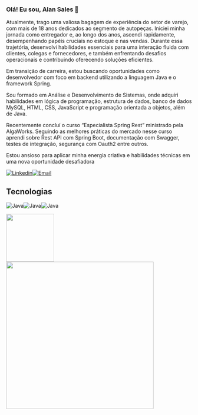 ### Olá! Eu sou, Alan Sales 👋

Atualmente, trago uma valiosa bagagem de experiência do setor de varejo, com mais de 18 anos dedicados ao segmento de autopeças. Iniciei minha jornada como entregador e, ao longo dos anos, ascendi rapidamente, desempenhando papéis cruciais no estoque e nas vendas. Durante essa trajetória, desenvolvi habilidades essenciais para uma interação fluida com clientes, colegas e fornecedores, e também enfrentando desafios operacionais e contribuindo oferecendo soluções eficientes.

Em transição de carreira, estou buscando oportunidades como desenvolvedor com foco em backend utilizando a linguagem Java e o framework Spring.

Sou formado em Análise e Desenvolvimento de Sistemas, onde adquiri habilidades em lógica de programação, estrutura de dados, banco de dados MySQL, HTML, CSS, JavaScript e programação orientada a objetos, além de Java.

Recentemente concluí o curso “Especialista Spring Rest” ministrado pela AlgaWorks. Seguindo as melhores práticas do mercado nesse curso aprendi sobre Rest API com Spring Boot, documentação com Swagger, testes de integração, segurança com Oauth2 entre outros.

Estou ansioso para aplicar minha energia criativa e habilidades técnicas em uma nova oportunidade desafiadora

[![Linkedin](https://img.shields.io/badge/LinkedIn-0077B5?style=for-the-badge&logo=linkedin&logoColor=white)](https://www.linkedin.com/in/alanfsales/)[![Email](https://img.shields.io/badge/Gmail-D14836?style=for-the-badge&logo=gmail&logoColor=white)](alanfsales27@gmail.com)

## Tecnologias

<img align="center" alt="Java" src="https://img.shields.io/badge/Java-ED8B00?style=for-the-badge&logo=java&logoColor=white" /><img align="center" alt="Java" src="https://img.shields.io/badge/Spring-6DB33F?style=for-the-badge&logo=spring&logoColor=white" /><img align="center" alt="Java" src="https://img.shields.io/badge/MySQL-00000F?style=for-the-badge&logo=mysql&logoColor=white" />

<div>
  <img height="130em" src="https://github-readme-stats.vercel.app/api?username=alanfsales&show_icons=true&theme=transparent"><br>
  <img height="400em" src="https://github-readme-stats.vercel.app/api/top-langs/?username=alanfsales&langs_count=8">
</div>





